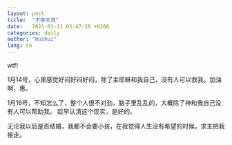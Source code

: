 ```yaml
---
layout: post
title:  "不够天真"
date:   2021-01-11 03:47:20 +0200
categories: daily
author: "Huihui"
lang: cn
---
```


wtf!

1月14号，心里感觉好闷好闷好闷，除了主耶稣和我自己，没有人可以救我。加油啊，惠。

1月16号，不知怎么了，整个人很不对劲，脑子里乱乱的，大概除了神和我自己没有人可以帮助我。
趁早认清这个现实，是好的。

无论我以后是否结婚，我都不会要小孩，在我觉得人生没有希望的时候，求主把我接走。